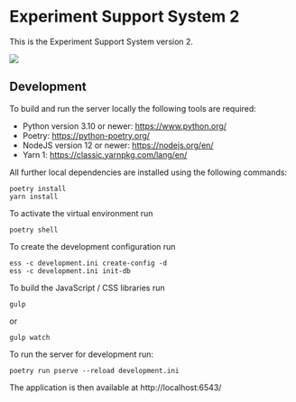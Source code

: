 # Experiment Support System 2

This is the Experiment Support System version 2.

![](https://github.com/biirrr/experiment-support-system/workflows/Tests/badge.svg)

## Development

To build and run the server locally the following tools are required:

* Python version 3.10 or newer: https://www.python.org/
* Poetry: https://python-poetry.org/
* NodeJS version 12 or newer: https://nodejs.org/en/
* Yarn 1: https://classic.yarnpkg.com/lang/en/

All further local dependencies are installed using the following commands:

```
poetry install
yarn install
```

To activate the virtual environment run

```
poetry shell
```

To create the development configuration run

```
ess -c development.ini create-config -d
ess -c development.ini init-db
```

To build the JavaScript / CSS libraries run

```
gulp
```

or

```
gulp watch
```

To run the server for development run:

```
poetry run pserve --reload development.ini
```

The application is then available at http://localhost:6543/
